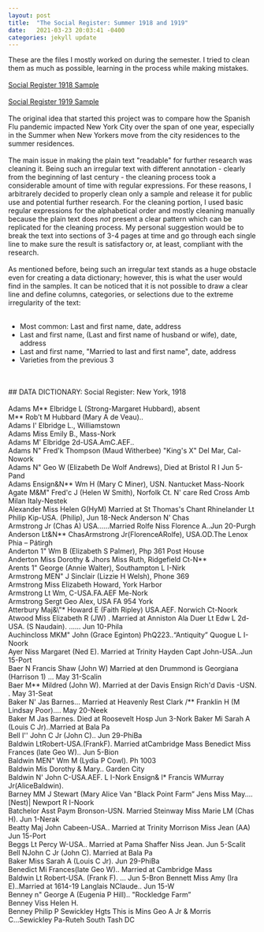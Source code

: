 ```yaml
---
layout: post
title:  "The Social Register: Summer 1918 and 1919"
date:   2021-03-23 20:03:41 -0400
categories: jekyll update
---
```

These are the files I mostly worked on during the semester. I tried to clean them as much as possible, learning in the process while making mistakes.
<br>
<br>
[Social Register 1918 Sample](https://github.com/comp-methods-fsu-2021/computational_methods_sp21/blob/main/social_register_1918_sample.txt)
<br>
<br>
[Social Register 1919 Sample](https://github.com/comp-methods-fsu-2021/computational_methods_sp21/blob/main/social_register_1919.txt)
<br>
<br>
The original idea that started this project was to compare how the Spanish Flu pandemic impacted New York City over the span of one year, especially in the Summer when New Yorkers move from the city residences to the summer residences. 
<br>
<br>
The main issue in making the plain text "readable" for further research was cleaning it. Being such an irregular text with different annotation - clearly from the beginning of last century - the cleaning process took a considerable amount of time with regular expressions. For these reasons, I arbitrarely decided to properly clean only a sample and release it for public use and potential further research. For the cleaning portion, I used basic regular expressions for the alphabetical order and mostly cleaning manually because the plain text does _not_ present a clear pattern which can be replicated for the cleaning process. My personal suggestion would be to break the text into sections of 3-4 pages at time and go through each single line to make sure the result is satisfactory or, at least, compliant with the research.
<br>
<br>
As mentioned before, being such an irregular text stands as a huge obstacle even for creating a data dictionary; however, this is what the user would find in the samples. It can be noticed that it is not possible to draw a clear line and define columns, categories, or selections due to the extreme irregularity of the text:
<br>
<br>
* Most common: Last and first name, date, address
* Last and first name, (Last and first name of husband or wife), date, address 
* Last and first name, "Married to last and first name", date, address
* Varieties from the previous 3
<br>
<br>
## DATA DICTIONARY: Social Register: New York, 1918
<br>
<br>
Adams M** Elbridge L (Strong-Margaret Hubbard), absent 
<br>
M** Rob’t M Hubbard (Mary A de Veau).. 
<br>
Adams I' Elbridge L., Williamstown  
<br>
Adams Miss Emily B., Mass-Nork  
<br>
Adams M' Elbridge 2d-USA.AmC.AEF.. 
<br>
Adams N" Fred'k Thompson (Maud Witherbee) "King's X" Del Mar, Cal-Nowork 	
<br>
Adams N" Geo W (Elizabeth De Wolf Andrews), Died at Bristol R I Jun 5-Pand 
<br>
Adams Ensign&N** Wm H (Mary C Miner), USN. Nantucket Mass-Noork 
<br>
Agate M&M" Fred'c J (Helen W Smith), Norfolk Ct. N' care Red Cross Amb Milan Italy-Nestek 
<br>
Alexander Miss Helen G(HyM) Married at St Thomas's Chant Rhinelander Lt Philip Kip-USA. (Philip), Jun 18-Neck Anderson N' Chas
<br>
Armstrong Jr (Chas A) USA......Married Rolfe Niss Florence A..Jun 20-Purgh 
<br>
Anderson Lt&N** ChasArmstrong Jr(FlorenceARolfe), USA.OD.The Lenox Phia – Pátirgh 
<br>
Anderton 1" Wm B (Elizabeth S Palmer), Php 361 Post House 
<br>
Anderton Miss Dorothy & Jhors Miss Ruth, Ridgefield Ct-N** 
<br>
Arents 1" George (Annie Walter), Southampton L I-Nirk
<br>
Armstrong MEN" J Sinclair (Lizzie H Welsh), Phone 369 
<br>
Armstrong Miss Elizabeth Howard, York Harbor
<br>
Armstrong Lt Wm, C-USA.FA.AEF Me-Nork 
<br>
Armstrong Sergt Geo Alex, USA FA 954 York
<br>
Atterbury Maj&\"* Howard E (Faith Ripley) USA.AEF. Norwich Ct-Noork
<br>
Atwood Miss Elizabeth R (JW) . Married at Anniston Ala Duer Lt Edw L 2d-USA. (S Naudain). ...... Jun 10-Phila
<br>
Auchincloss MKM" John (Grace Eginton) PhQ223..“Antiquity” Quogue L I-Noork 
<br>
Ayer Niss Margaret (Ned E). Married at Trinity Hayden Capt John-USA..Jun 15-Port 
<br>
Baer N Francis Shaw (John W) Married at den Drummond is Georgiana (Harrison 1) ... May 31-Scalin
<br>
Baer M** Mildred (John W). Married at der Davis Ensign Rich'd Davis -USN. . May 31-Seat
<br>
Baker N' Jas Barnes... Married at Heavenly Rest Clark /** Franklin H (M Lindsay Poor).... May 20-Neek
<br>
Baker M Jas Barnes. Died at Roosevelt Hosp Jun 3-Nork Baker Mi Sarah A (Louis C Jr)..Married at Bala Pa
<br>
Bell I'' John C Jr (John C).. Jun 29-PhiBa 
<br>
Baldwin LtRobert-USA.(FrankF). Married atCambridge Mass Benedict Miss Frances (late Geo W).. Jun 5-Bion
<br>
Baldwin MEN" Wm M (Lydia P Cowl). Ph 1003
<br>
Baldwin Mis Dorothy & Mary.. Garden City 
<br>
Baldwin N' John C-USA.AEF. L I-Nork Ensign& l* Francis WMurray Jr(AliceBaldwin). 
<br>
Barney MM J Stewart (Mary Alice Van "Black Point Farm” Jens Miss May....[Nest)| Newport R I-Noork
<br>
Batchelor Asst Paym Bronson-USN. Married Steinway Miss Marie LM (Chas H). Jun 1-Nerak
<br>
Beatty Maj John Cabeen-USA.. Married at Trinity Morrison Miss Jean (AA) Jun 15-Port 
<br>
Beggs Lt Percy W-USA.. Married at Pama Shaffer Niss Jean. Jun 5-Scalit 
<br>
Bell NJohn C Jr (John C). Married at Bala Pa 
<br>
Baker Miss Sarah A (Louis C Jr). Jun 29-PhiBa
<br>
Benedict Mi Frances(late Geo W).. Married at Cambridge Mass 
<br>
Baldwin Lt Robert-USA. (Frank F). ... Jun 5-Bron Bennett Miss Amy (Ira E)..Married at 1614-19 Langlais NClaude.. Jun 15-W 
<br>
Benney n" George A (Eugenia P Hill).. "Rockledge Farm” 
<br>
Benney Viss Helen H. 
<br>
Benney Philip P Sewickley Hgts This is Mins Geo A Jr & Morris C...Sewickley Pa-Ruteh South Tash DC<br>
<br>
